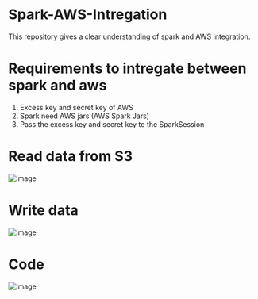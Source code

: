 # Spark-AWS-Intregation
This repository gives a clear understanding of spark and AWS integration.

# Requirements to intregate between spark and aws

 1. Excess key and secret key of AWS
 2. Spark need AWS jars (AWS Spark Jars)
 3. Pass the excess key and secret key to the SparkSession
 
 # Read data from S3
 
 ![image](https://user-images.githubusercontent.com/70854976/149558749-6f2abade-10bf-46f8-808a-8070eccb9ecf.png)
 
 # Write data
 
 ![image](https://user-images.githubusercontent.com/70854976/149557352-5f1ea03d-f210-441c-8374-b7c23910e3c2.png)
 
 # Code
 
 ![image](https://user-images.githubusercontent.com/70854976/149558384-fccbdee3-2f91-45d6-af09-aeaf9ed6e4ef.png)


 
 
 
 


 
